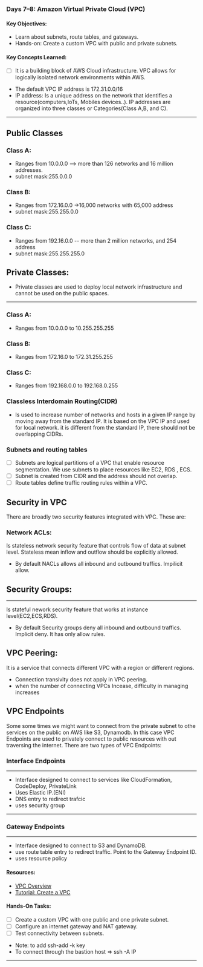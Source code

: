 ### **Days 7–8: Amazon Virtual Private Cloud (VPC)**

#### **Key Objectives:**

- Learn about subnets, route tables, and gateways.
- Hands-on: Create a custom VPC with public and private subnets.

#### **Key Concepts Learned:**

- [ ] It is a building block of AWS Cloud infrastructure. VPC allows for logically isolated network environments within AWS.
- The default VPC IP address is 172.31.0.0/16
- IP address: Is a unique address on the network that identifies a resource(computers,IoTs, Mobiles devices..). IP addresses are organized into three classes or Categories(Class A,B, and C).

---

## Public Classes

### **Class A:**

- Ranges from 10.0.0.0 --> more than 126 networks and 16 million addresses.
- subnet mask:255.0.0.0

### **Class B:**

- Ranges from 172.16.0.0 ->16,000 networks with 65,000 address
- subnet mask:255.255.0.0

### **Class C:**

- Ranges from 192.16.0.0 -- more than 2 million networks, and 254 address
- subnet mask:255.255.255.0

## Private Classes:

- Private classes are used to deploy local network infrastructure and cannot be used on the public spaces.

---

### **Class A:**

- Ranges from 10.0.0.0 to 10.255.255.255

### **Class B:**

- Ranges from 172.16.0 to 172.31.255.255

### **Class C:**

- Ranges from 192.168.0.0 to 192.168.0.255

### **Classless Interdomain Routing(CIDR)**

- Is used to increase number of networks and hosts in a given IP range by moving away from the standard IP. It is based on the VPC IP and used for local network. it is different from the standard IP, there should not be overlapping CIDRs.

### **Subnets and routing tables**

- [ ] Subnets are logical partitions of a VPC that enable resource segmentation. We use subnets to place resources like EC2, RDS , ECS.
- [ ] Subnet is created from CIDR and the address should not overlap.
- [ ] Route tables define traffic routing rules within a VPC.

## Security in VPC

There are broadly two security features integrated with VPC. These are:

### **Network ACLs:**

Is stateless network security feature that controls flow of data at subnet level. Stateless mean inflow and outflow should be explicitly allowed.

- By default NACLs allows all inbound and outbound traffics. Impilicit allow.

## **Security Groups:**

---

Is stateful nework security feature that works at instance level(EC2,ECS,RDS).

- By default Security groups deny all inbound and outbound traffics. Implicit deny. It has only allow rules.

## VPC Peering:

It is a service that connects different VPC with a region or different regions.

- Connection transivity does not apply in VPC peering.
- when the number of connecting VPCs Incease, difficulty in managing increases

## VPC Endpoints

Some some times we might want to connect from the private subnet to othe services on the public on AWS like S3, Dynamodb. In this case VPC Endpoints are used to privately connect to public resources with out traversing the internet. There are two types of VPC Endpoints:

### **Interface Endpoints**

---

- Interface designed to connect to services like CloudFormation, CodeDeploy, PrivateLink
- Uses Elastic IP.(ENI)
- DNS entry to redirect trafcic
- uses security group

---

### **Gateway Endpoints**

---

- Interface designed to connect to S3 and DynamoDB.
- use route table entry to redirect traffic. Point to the Gateway Endpoint ID.
- uses resource policy

#### **Resources:**

- [VPC Overview](https://aws.amazon.com/vpc/)
- [Tutorial: Create a VPC](https://docs.aws.amazon.com/vpc/latest/userguide/vpc-getting-started.html)

#### **Hands-On Tasks:**

- [ ] Create a custom VPC with one public and one private subnet.
- [ ] Configure an internet gateway and NAT gateway.
- [ ] Test connectivity between subnets.
- Note: to add ssh-add -k key
- To connect through the bastion host => ssh -A IP


---
